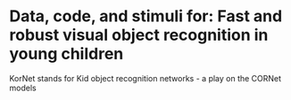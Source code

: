 # Data, code, and stimuli for: Fast and robust visual object recognition in young children

KorNet stands for Kid object recognition networks - a play on the CORNet models